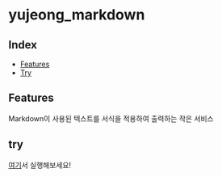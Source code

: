 # yujeong_markdown

## Index

- [Features](#features)
- [Try](#try)

<a name="features"></a>
## Features
Markdown이 사용된 텍스트를 서식을 적용하여 출력하는 작은 서비스

<a name="try"></a>
## try
<a href=" https://2pow4.github.io/yujeong_markdown/"> 여기</a>서 실행해보세요!
